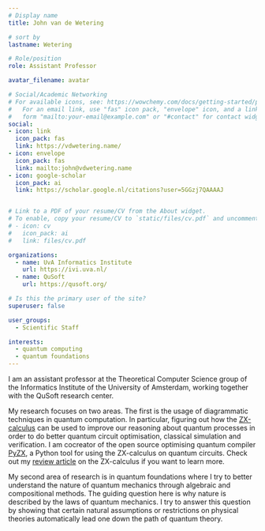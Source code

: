```yaml
---
# Display name
title: John van de Wetering

# sort by
lastname: Wetering

# Role/position
role: Assistant Professor

avatar_filename: avatar

# Social/Academic Networking
# For available icons, see: https://wowchemy.com/docs/getting-started/page-builder/#icons
#   For an email link, use "fas" icon pack, "envelope" icon, and a link in the
#   form "mailto:your-email@example.com" or "#contact" for contact widget.
social:
- icon: link
  icon_pack: fas
  link: https://vdwetering.name/
- icon: envelope
  icon_pack: fas
  link: mailto:john@vdwetering.name
- icon: google-scholar
  icon_pack: ai
  link: https://scholar.google.nl/citations?user=5GGzj7QAAAAJ


# Link to a PDF of your resume/CV from the About widget.
# To enable, copy your resume/CV to `static/files/cv.pdf` and uncomment the lines below.
# - icon: cv
#   icon_pack: ai
#   link: files/cv.pdf

organizations:
  - name: UvA Informatics Institute
    url: https://ivi.uva.nl/
  - name: QuSoft
    url: https://qusoft.org/

# Is this the primary user of the site?
superuser: false

user_groups:
  - Scientific Staff

interests:
  - quantum computing
  - quantum foundations
---
```


I am an assistant professor at the Theoretical Computer Science group of the Informatics Institute of the University of Amsterdam, working together with the QuSoft research center. 

My research focuses on two areas. The first is the usage of diagrammatic techniques in quantum computation. In particular, figuring out how the [ZX-calculus](http://zxcalculus.com/) can be used to improve our reasoning about quantum processes in order to do better quantum circuit optimisation, classical simulation and verification. I am cocreator of the open source optimising quantum compiler [PyZX](https://github.com/Quantomatic/pyzx), a Python tool for using the ZX-calculus on quantum circuits. Check out my [review article](https://arxiv.org/abs/2012.13966) on the ZX-calculus if you want to learn more.

My second area of research is in quantum foundations where I try to better understand the nature of quantum mechanics through algebraic and compositional methods. The guiding question here is why nature is described by the laws of quantum mechanics. I try to answer this question by showing that certain natural assumptions or restrictions on physical theories automatically lead one down the path of quantum theory.

